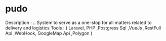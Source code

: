 # pudo
  Description : .. System to serve as a one-stop for all matters related to delivery and logistics
  Tools :  ( Laravel, PHP ,Postgress Sql  ,VueJs ,RestFull Api ,WebHook, GoogleMap Api ,Polygon )
